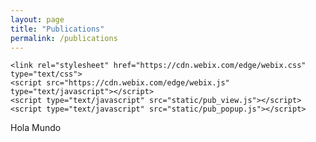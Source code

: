 ```yaml
---
layout: page
title: "Publications"
permalink: /publications
---
```


    <link rel="stylesheet" href="https://cdn.webix.com/edge/webix.css" type="text/css"> 
    <script src="https://cdn.webix.com/edge/webix.js" type="text/javascript"></script>
    <script type="text/javascript" src="static/pub_view.js"></script>
    <script type="text/javascript" src="static/pub_popup.js"></script>

<script type="text/javascript" charset="utf-8">
	var pdpager =  {view:"pager",id:"pdpager",size:50, group:10};
	var popup = createPopup();

	webix.ui(createMainView());
</script>

Hola Mundo
